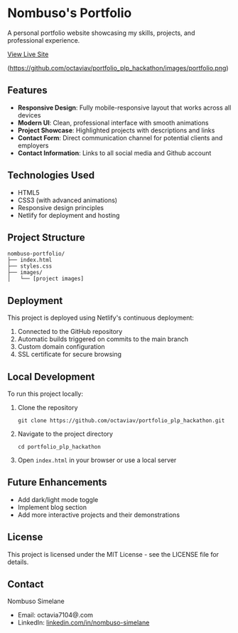 # Nombuso's Portfolio

A personal portfolio website showcasing my skills, projects, and professional experience.

[View Live Site](https://nombusosimelane.netlify.app)

(https://github.com/octaviav/portfolio_plp_hackathon/images/portfolio.png)

## Features

- **Responsive Design**: Fully mobile-responsive layout that works across all devices
- **Modern UI**: Clean, professional interface with smooth animations
- **Project Showcase**: Highlighted projects with descriptions and links
- **Contact Form**: Direct communication channel for potential clients and employers
- **Contact Information**: Links to all social media and Github account

## Technologies Used

- HTML5
- CSS3 (with advanced animations)
- Responsive design principles
- Netlify for deployment and hosting

## Project Structure

```
nombuso-portfolio/
├── index.html
├── styles.css
├── images/
│   └── [project images]
```

## Deployment

This project is deployed using Netlify's continuous deployment:

1. Connected to the GitHub repository
2. Automatic builds triggered on commits to the main branch
3. Custom domain configuration
4. SSL certificate for secure browsing


## Local Development

To run this project locally:

1. Clone the repository
   ```
   git clone https://github.com/octaviav/portfolio_plp_hackathon.git
   ```

2. Navigate to the project directory
   ```
   cd portfolio_plp_hackathon
   ```

3. Open `index.html` in your browser or use a local server


## Future Enhancements

- Add dark/light mode toggle
- Implement blog section
- Add more interactive projects and their demonstrations

## License

This project is licensed under the MIT License - see the LICENSE file for details.

## Contact

Nombuso Simelane
- Email: octavia7104@.com
- LinkedIn: [linkedin.com/in/nombuso-simelane](https://linkedin.com/in/nombuso-simelane)
